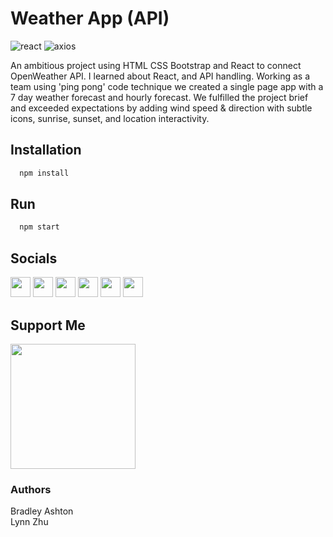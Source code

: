 # Weather App (API)

![react](https://badgen.net/badge/React/17.0.2/purple?icon=git)
![axios](https://badgen.net/badge/Axios/0.25.0/yellow?icon=git)

An ambitious project using HTML CSS Bootstrap and React to connect OpenWeather API. I learned about React, and API handling. Working as a team using 'ping pong' code technique we created a single page app with a 7 day weather forecast and hourly forecast. We fulfilled the project brief and exceeded expectations by adding wind speed & direction with subtle icons, sunrise, sunset, and location interactivity.

## Installation

```bash
  npm install
```

## Run

```bash
  npm start
```

## Socials

<p align="left"> <a href="https://www.facebook.com/enitdev" target="_blank" rel="noreferrer"><img src="https://raw.githubusercontent.com/danielcranney/readme-generator/main/public/icons/socials/facebook.svg" width="32" height="32" /></a> <a href="https://www.github.com/enitdev" target="_blank" rel="noreferrer"><img src="https://raw.githubusercontent.com/danielcranney/readme-generator/main/public/icons/socials/github.svg" width="32" height="32" /></a> <a href="https://enitial.hashnode.dev" target="_blank" rel="noreferrer"><img src="https://raw.githubusercontent.com/danielcranney/readme-generator/main/public/icons/socials/hashnode.svg" width="32" height="32" /></a> <a href="https://www.linkedin.com/in/enitdev" target="_blank" rel="noreferrer"><img src="https://raw.githubusercontent.com/danielcranney/readme-generator/main/public/icons/socials/linkedin.svg" width="32" height="32" /></a> <a href="https://www.stackoverflow.com/users/enitdev" target="_blank" rel="noreferrer"><img src="https://raw.githubusercontent.com/danielcranney/readme-generator/main/public/icons/socials/stackoverflow.svg" width="32" height="32" /></a> <a href="https://www.twitter.com/enitdev" target="_blank" rel="noreferrer"><img src="https://raw.githubusercontent.com/danielcranney/readme-generator/main/public/icons/socials/twitter.svg" width="32" height="32" /></a></p>

## Support Me

<a href="https://www.buymeacoffee.com/enitial"><img src="https://cdn.buymeacoffee.com/buttons/v2/default-yellow.png" width="200" /></a>

### Authors

Bradley Ashton  
Lynn Zhu
